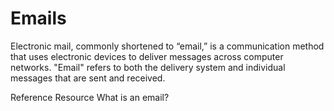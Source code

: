 # Emails

Electronic mail, commonly shortened to “email,” is a communication method that uses electronic devices to deliver messages across computer networks. "Email" refers to both the delivery system and individual messages that are sent and received.



<ResourceGroupTitle>Reference Resource</ResourceGroupTitle>
<BadgeLink colorScheme='yellow' badgeText='Read' href='https://www.cloudflare.com/learning/email-security/what-is-email/'>What is an email?</BadgeLink>
